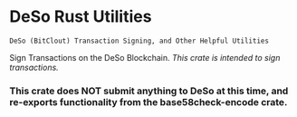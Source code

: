 # DeSo Rust Utilities 
    DeSo (BitClout) Transaction Signing, and Other Helpful Utilities

Sign Transactions on the DeSo Blockchain. 
*This crate is intended to sign transactions.*

### This crate does NOT submit anything to DeSo at this time, and re-exports functionality from the base58check-encode crate.

